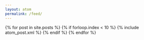 ```yaml
---
layout: atom
permalink: /feed/
---
```

{% for post in site.posts %}
  {% if forloop.index < 10 %}
    {% include atom_post.xml %}
  {% endif %}
{% endfor %}